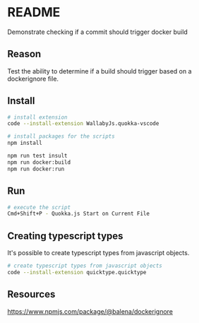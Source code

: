 # README

Demonstrate checking if a commit should trigger docker build  

## Reason

Test the ability to determine if a build should trigger based on a dockerignore file.  

## Install

```sh
# install extension
code --install-extension WallabyJs.quokka-vscode
```

```sh
# install packages for the scripts
npm install

npm run test insult         
npm run docker:build         
npm run docker:run

```

## Run

```sh
# execute the script
Cmd+Shift+P - Quokka.js Start on Current File
```

## Creating typescript types

It's possible to create typescript types from javascript objects.

```sh
# create typescript types from javascript objects
code --install-extension quicktype.quicktype
```

## Resources

https://www.npmjs.com/package/@balena/dockerignore
